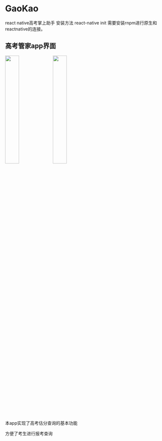 # GaoKao
react native高考掌上助手
安装方法 react-native init
需要安装rnpm进行原生和reactnative的连接。



<h2>高考管家app界面</h2>


<img width=30% src="http://497751395.cn/image/a2.png"> <img width=30% src="http://497751395.cn/image/a1.png">

本app实现了高考估分查询的基本功能

方便了考生进行报考查询


